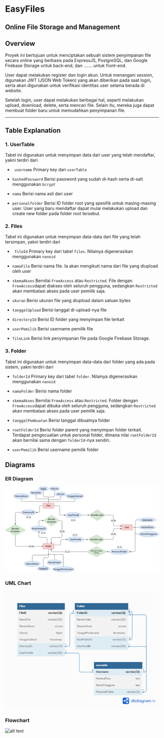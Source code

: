 # EasyFiles
Online File Storage and Management
---

## Overview

Proyek ini bertujuan untuk menciptakan sebuah sistem penyimpanan file secara online yang berbasis pada ExpressJS, PostgreSQL, dan Google Firebase Storage untuk back-end, dan ....... untuk front-end.

User dapat melakukan register dan login akun. Untuk menangani session, digunakan JWT (JSON Web Token) yang akan diberikan pada saat login, serta akan digunakan untuk verifikasi identitas user selama berada di website.

Setelah login, user dapat melakukan berbagai hal, seperti melakukan upload, download, delete, serta mencari file. Selain itu, mereka juga dapat membuat folder baru untuk memudahkan penyimpanan file. 

----
## Table Explanation
### 1. UserTable

Tabel ini digunakan untuk menyimpan data dari user yang telah mendaftar, yakni terdiri dari

* `` username``
Primary key dari ``userTable``

 * ``hashedPassword``
Berisi password yang sudah di-hash serta di-salt menggunakan ``bcrypt``

 * ``nama``
Berisi nama asli dari user

 * ``personalfolder``
Berisi ID folder root yang spesifik untuk masing-masing user. User yang baru mendaftar dapat mulai melakukan upload dan create new folder pada folder root tersebut.

### 2. Files

Tabel ini digunakan untuk menyimpan data-data dari file yang telah tersimpan, yakni terdiri dari

* `` fileId``
Primary key dari tabel ``files``. Nilainya digenerasikan menggunakan ``nanoid``

* ``namaFile``
Berisi nama file. Ia akan mengikuti nama dari file yang diupload oleh user

* ``skemaAkses``
Bernilai ``FreeAccess`` atau ``Restricted``. File dengan ``FreeAccess``dapat diakses oleh seluruh pengguna, sedangkan ``Restricted`` akan membatasi akses pada user pemilik saja.

* ``ukuran`` 
Berisi ukuran file yang diupload dalam satuan bytes

* ``tanggalUpload``
Berisi tanggal di-upload-nya file

* ``directoryId``
Berisi ID folder yang menyimpan file terkait

* ``userPemilik``
Berisi username pemilik file

* ``fileLink``
Berisi link penyimpanan file pada Google Firebase Storage.

### 3. Folder

Tabel ini digunakan untuk menyimpan data-data dari folder yang ada pada sistem, yakni terdiri dari
* ``folderId``
Primary key dari tabel ``folder``. Nilainya digenerasikan menggunakan ``nanoid``

 * ``namaFolder``
Berisi nama folder

 * ``skemaAkses``
Bernilai ``FreeAccess`` atau ``Restricted``. Folder dengan ``FreeAccess``dapat dibuka oleh seluruh pengguna, sedangkan ``Restricted`` akan membatasi akses pada user pemilik saja.

 * ``tanggalPembuatan``
Berisi tanggal dibuatnya folder

 * ``rootFolderId``
Berisi folder parent yang menyimpan folder terkait. Terdapat pengecualian untuk personal folder, dimana nilai ``rootFolderId`` akan bernilai sama dengan ``folderId``-nya sendiri.

 * ``userPemilik``
Berisi username pemilik folder

## Diagrams
### ER Diagram
![alt text](https://github.com/SistemBasisData2023/EasyFiles/blob/main/resources/ERDiagram_EasyFiles.png)

### UML Chart
![alt text](https://github.com/SistemBasisData2023/EasyFiles/blob/main/resources/UMLDiagram_EasyFiles.png)

### Flowchart
![alt text]()
